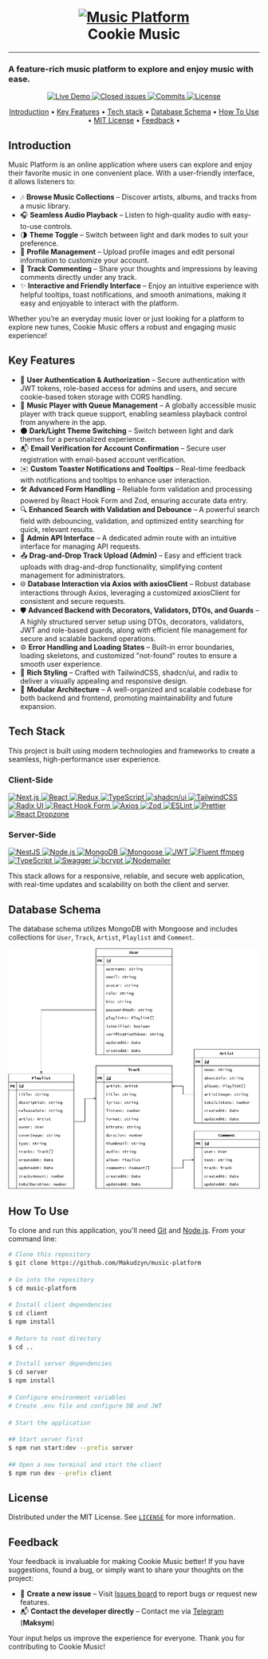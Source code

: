 <h1 align="center">
  <br>
  <a href="http://your-live-hosting-link.com">
    <img src="client/app/favicon.ico" alt="Music Platform" width="200">
  </a>
  <br>
  Cookie Music
  <br>
</h1>

<hr/>

<h3>
A feature-rich music platform to explore and enjoy music with ease.
</h3>

<p align="center">
  <a href="http://your-live-hosting-link.com">
    <img src="https://img.shields.io/badge/Live-Demo-green" alt="Live Demo">
  </a>
  <a href="https://github.com/Makudzyn/music-platform/issues">
    <img src="https://img.shields.io/github/issues-closed/Makudzyn/music-platform" alt="Closed issues">
  </a>
  <a href="https://github.com/Makudzyn/music-platform/commits/master/">
    <img src="https://img.shields.io/github/commit-activity/t/Makudzyn/music-platform" alt="Commits">
  </a>
  <a href="https://github.com/Makudzyn/music-platform/blob/master/LICENSE">
    <img src="https://img.shields.io/github/license/Makudzyn/music-platform" alt="License">
  </a>
</p>



<p align="center">
  <a href="#introduction">Introduction</a> •
  <a href="#key-features">Key Features</a> •
  <a href="#tech-stack">Tech stack</a> •
  <a href="#database-schema">Database Schema</a> •
  <a href="#how-to-use">How To Use</a> •
  <a href="#license">MIT License</a> •
  <a href="#feedback">Feedback</a> •
</p>

## Introduction

Music Platform is an online application where users can explore and enjoy their favorite music in one convenient place.
With a user-friendly interface, it allows listeners to:

* 🎶 **Browse Music Collections** – Discover artists, albums, and tracks from a music library.
* 🎧 **Seamless Audio Playback** – Listen to high-quality audio with easy-to-use controls.
* 🌗 **Theme Toggle** – Switch between light and dark modes to suit your preference.
* 👤 **Profile Management** – Upload profile images and edit personal information to customize your account.
* 💬 **Track Commenting** – Share your thoughts and impressions by leaving comments directly under any track.
* ✨ **Interactive and Friendly Interface** – Enjoy an intuitive experience with helpful tooltips, toast notifications, and smooth animations, making it easy and enjoyable to interact with the platform.

Whether you’re an everyday music lover or just looking for a platform to explore new tunes, Cookie Music offers a robust and engaging music experience!

## Key Features

* 🔐 **User Authentication & Authorization** – Secure authentication with JWT tokens, role-based access for admins and users, and secure cookie-based token storage with CORS handling.
* 🎵 **Music Player with Queue Management** – A globally accessible music player with track queue support, enabling seamless playback control from anywhere in the app.
* 🌑 **Dark/Light Theme Switching** – Switch between light and dark themes for a personalized experience.
* 📬 **Email Verification for Account Confirmation** – Secure user registration with email-based account verification.
* ✉️ **Custom Toaster Notifications and Tooltips** – Real-time feedback with notifications and tooltips to enhance user interaction.
* 🛠 **Advanced Form Handling** – Reliable form validation and processing powered by React Hook Form and Zod, ensuring accurate data entry.
* 🔍 **Enhanced Search with Validation and Debounce** – A powerful search field with debouncing, validation, and optimized entity searching for quick, relevant results.
* 🔧 **Admin API Interface** – A dedicated admin route with an intuitive interface for managing API requests.
* 📤 **Drag-and-Drop Track Upload (Admin)** – Easy and efficient track uploads with drag-and-drop functionality, simplifying content management for administrators.
* 🌐 **Database Interaction via Axios with axiosClient** – Robust database interactions through Axios, leveraging a customized axiosClient for consistent and secure requests.
* 🛡 **Advanced Backend with Decorators, Validators, DTOs, and Guards** – A highly structured server setup using DTOs, decorators, validators, JWT and role-based guards, along with efficient file management for secure and scalable backend operations.
* ⚙️ **Error Handling and Loading States** – Built-in error boundaries, loading skeletons, and customized "not-found" routes to ensure a smooth user experience.
* 🎨 **Rich Styling** – Crafted with TailwindCSS, shadcn/ui, and radix to deliver a visually appealing and responsive design.
* 🧩 **Modular Architecture** – A well-organized and scalable codebase for both backend and frontend, promoting maintainability and future expansion.

## Tech Stack

This project is built using modern technologies and frameworks to create a seamless, high-performance user experience.

### Client-Side

<a href="https://nextjs.org/">
  <img src="https://img.shields.io/badge/next.js-000000?style=for-the-badge&logo=nextdotjs&logoColor=white" alt="Next.js">
</a>
<a href="https://reactjs.org/">
  <img src="https://img.shields.io/badge/react-232728?style=for-the-badge&logo=react&logoColor=58c4dc" alt="React">
</a>
<a href="https://redux.js.org/">
  <img src="https://img.shields.io/badge/redux-593d88?style=for-the-badge&logo=redux&logoColor=white" alt="Redux">
</a>
<a href="https://www.typescriptlang.org/">
  <img src="https://img.shields.io/badge/typescript-27609e?style=for-the-badge&logo=typescript&logoColor=white" alt="TypeScript">
</a>
<a href="https://shadcn.dev/">
  <img src="https://img.shields.io/badge/shadcn_ui-09090b?style=for-the-badge&logo=shadcnui&logoColor=white" alt="shadcn/ui">
</a>
<a href="https://tailwindcss.com/">
  <img src="https://img.shields.io/badge/tailwind_css-0ea5e9?style=for-the-badge&logo=tailwind-css&logoColor=white" alt="TailwindCSS">
</a>
<a href="https://www.radix-ui.com/">
  <img src="https://img.shields.io/badge/radix-151515?style=for-the-badge&logo=radixui&logoColor=white" alt="Radix UI">
</a>
<a href="https://react-hook-form.com/">
  <img src="https://img.shields.io/badge/react_hook_form-ec5990?style=for-the-badge&logo=reacthookform&logoColor=white" alt="React Hook Form">
</a>
<a href="https://axios-http.com/">
  <img src="https://img.shields.io/badge/axios-5A29E4?style=for-the-badge&logo=axios&logoColor=white" alt="Axios">
</a>
<a href="https://zod.dev/">
  <img src="https://img.shields.io/badge/zod-0082C9?style=for-the-badge&logo=zod&logoColor=white" alt="Zod">
</a>
<a href="https://eslint.org/">
  <img src="https://img.shields.io/badge/eslint-4B32C3?style=for-the-badge&logo=eslint&logoColor=white" alt="ESLint">
</a>
<a href="https://prettier.io/">
  <img src="https://img.shields.io/badge/prettier-1a2b34?style=for-the-badge&logo=prettier&logoColor=F7B93E" alt="Prettier">
</a>
<a href="https://react-dropzone.js.org/">
  <img src="https://img.shields.io/badge/react_dropzone-white?style=for-the-badge&logo=npm&logoColor=cb3837" alt="React Dropzone">
</a>


### Server-Side

<a href="https://nestjs.com/">
  <img src="https://img.shields.io/badge/nest.js-E0234E?style=for-the-badge&logo=nestjs&logoColor=white" alt="NestJS">
</a>
<a href="https://nodejs.org/">
  <img src="https://img.shields.io/badge/node.js-339933?style=for-the-badge&logo=node.js&logoColor=white" alt="Node.js">
</a>
<a href="https://www.mongodb.com/">
  <img src="https://img.shields.io/badge/mongodb-47A248?style=for-the-badge&logo=mongodb&logoColor=white" alt="MongoDB">
</a>
<a href="https://mongoosejs.com/">
  <img src="https://img.shields.io/badge/mongoose-880000?style=for-the-badge&logo=mongoose&logoColor=white" alt="Mongoose">
</a>
<a href="https://jwt.io/">
  <img src="https://img.shields.io/badge/JWT-000000?style=for-the-badge&logo=jsonwebtokens&logoColor=white" alt="JWT">
</a>
<a href="https://github.com/fluent-ffmpeg/node-fluent-ffmpeg">
  <img src="https://img.shields.io/badge/fluent_ffmpeg-white?style=for-the-badge&logo=ffmpeg&logoColor=FF0000" alt="Fluent ffmpeg">
</a>
<a href="https://www.typescriptlang.org/">
  <img src="https://img.shields.io/badge/typescript-27609e?style=for-the-badge&logo=typescript&logoColor=white" alt="TypeScript">
</a>
<a href="https://swagger.io/">
  <img src="https://img.shields.io/badge/swagger-85EA2D?style=for-the-badge&logo=swagger&logoColor=black" alt="Swagger">
</a>
<a href="https://www.npmjs.com/package/bcrypt">
  <img src="https://img.shields.io/badge/bcrypt-white?style=for-the-badge&logo=npm&logoColor=cb3837" alt="bcrypt">
</a>
<a href="https://www.npmjs.com/package/bcrypt">
  <img src="https://img.shields.io/badge/nodemailer-white?style=for-the-badge&logo=npm&logoColor=cb3837" alt="Nodemailer">
</a>

This stack allows for a responsive, reliable, and secure web application, with real-time updates and scalability on both the client and server.


## Database Schema

The database schema utilizes MongoDB with Mongoose and includes collections for `User`, `Track`, `Artist`, `Playlist` and `Comment`.

![Database Schema](/Scheme-music-platform.drawio.png)

## How To Use

To clone and run this application, you'll need
[Git](https://git-scm.com) and
[Node.js](https://nodejs.org/en/download/).
From your command line:

```bash
# Clone this repository
$ git clone https://github.com/Makudzyn/music-platform

# Go into the repository
$ cd music-platform

# Install client dependencies
$ cd client
$ npm install

# Return to root directory
$ cd ..

# Install server dependencies
$ cd server
$ npm install

# Configure environment variables
# Create .env file and configure DB and JWT

# Start the application

## Start server first
$ npm run start:dev --prefix server

## Open a new terminal and start the client
$ npm run dev --prefix client
```

## License

Distributed under the MIT License. See [`LICENSE`](https://github.com/Makudzyn/music-platform/blob/master/LICENSE) for more information.

## Feedback

Your feedback is invaluable for making Cookie Music better! If you have suggestions, found a bug, or simply want to share your thoughts on the project:

* 📝 **Create a new issue** – Visit [Issues board](https://github.com/Makudzyn/music-platform/issues) to report bugs or request new features.
* 📬 **Contact the developer directly** – Contact me via [Telegram](https://t.me/makudzyn) (**Maksym**)

Your input helps us improve the experience for everyone. Thank you for contributing to Cookie Music!


